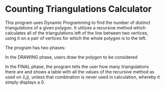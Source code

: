 # Counting Triangulations Calculator

This program uses Dynamic Programming to find the number of distinct triangulations of a given polygon. It utilizes a recursive method which calculates all of the triangulations left of the line between two vertices, using it on a pair of vertices for which the whole polygon is to the left.

The program has two phases:

In the DRAWING phase, users draw the polygon to be considered

In the FINAL phase, the program tells the user how many triangulations there are and shows a table with all the values of the recursive method as used on (i,j), unless that combination is never used in calculation, whereby it simply displays a 0.